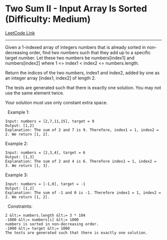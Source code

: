 # Two Sum II - Input Array Is Sorted (Difficulty: Medium)

[LeetCode Link](https://leetcode.com/problems/two-sum-ii-input-array-is-sorted/)

---

Given a 1-indexed array of integers numbers that is already sorted in non-decreasing order, find two numbers such that they add up to a specific target number. Let these two numbers be numbers[index1] and numbers[index2] where 1 &lt;= index1 &lt; index2 &lt;= numbers.length.

Return the indices of the two numbers, index1 and index2, added by one as an integer array [index1, index2] of length 2.

The tests are generated such that there is exactly one solution. You may not use the same element twice.

Your solution must use only constant extra space.

&nbsp;
Example 1:

```
Input: numbers = [2,7,11,15], target = 9
Output: [1,2]
Explanation: The sum of 2 and 7 is 9. Therefore, index1 = 1, index2 = 2. We return [1, 2].
```

Example 2:

```
Input: numbers = [2,3,4], target = 6
Output: [1,3]
Explanation: The sum of 2 and 4 is 6. Therefore index1 = 1, index2 = 3. We return [1, 3].
```

Example 3:

```
Input: numbers = [-1,0], target = -1
Output: [1,2]
Explanation: The sum of -1 and 0 is -1. Therefore index1 = 1, index2 = 2. We return [1, 2].
```

&nbsp;
Constraints:


	2 &lt;= numbers.length &lt;= 3 * 104
	-1000 &lt;= numbers[i] &lt;= 1000
	numbers is sorted in non-decreasing order.
	-1000 &lt;= target &lt;= 1000
	The tests are generated such that there is exactly one solution.


